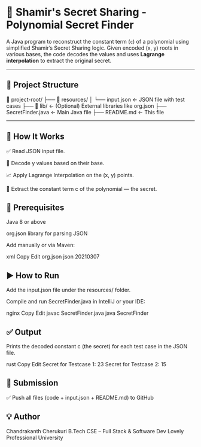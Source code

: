 # 🔐 Shamir's Secret Sharing - Polynomial Secret Finder

A Java program to reconstruct the constant term (`c`) of a polynomial using simplified Shamir’s Secret Sharing logic. Given encoded (x, y) roots in various bases, the code decodes the values and uses **Lagrange interpolation** to extract the original secret.

---

## 📂 Project Structure

📁 project-root/
├── 📁 resources/
│ └── input.json ← JSON file with test cases
├── 📁 lib/ ← (Optional) External libraries like org.json
├── SecretFinder.java ← Main Java file
├── README.md ← This file


---


## 🧠 How It Works
✅ Read JSON input file.

🔢 Decode y values based on their base.

📈 Apply Lagrange Interpolation on the (x, y) points.

🎯 Extract the constant term c of the polynomial — the secret.

## 📌 Prerequisites
Java 8 or above

org.json library for parsing JSON

Add manually or via Maven:

xml
Copy
Edit
<dependency>
  <groupId>org.json</groupId>
  <artifactId>json</artifactId>
  <version>20210307</version>
</dependency>

## ▶️ How to Run
Add the input.json file under the resources/ folder.

Compile and run SecretFinder.java in IntelliJ or your IDE:

nginx
Copy
Edit
javac SecretFinder.java
java SecretFinder

## ✅ Output
Prints the decoded constant c (the secret) for each test case in the JSON file.

rust
Copy
Edit
Secret for Testcase 1: 23
Secret for Testcase 2: 15

## 🚀 Submission
✅ Push all files (code + input.json + README.md) to GitHub


## 💡 Author
Chandrakanth Cherukuri
B.Tech CSE – Full Stack & Software Dev
Lovely Professional University
